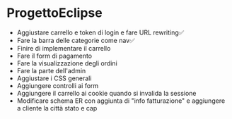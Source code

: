 # ProgettoEclipse
<ul>
<li>Aggiustare carrello e token di login e fare URL rewriting✅</li>
<li>Fare la barra delle categorie come nav✅</li>
<li>Finire di implementare il carrello</li>
<li>Fare il form di pagamento</li>
<li>Fare la visualizzazione degli ordini</li>
<li>Fare la parte dell'admin</li>
<li>Aggiustare i CSS generali</li>
<li>Aggiungere controlli ai form</li>
<li>Aggiungere il carrello ai cookie quando si invalida la sessione</li>
<li>Modificare schema ER con aggiunta di "info fatturazione" e aggiungere a cliente la città stato e cap</li>
</ul>
